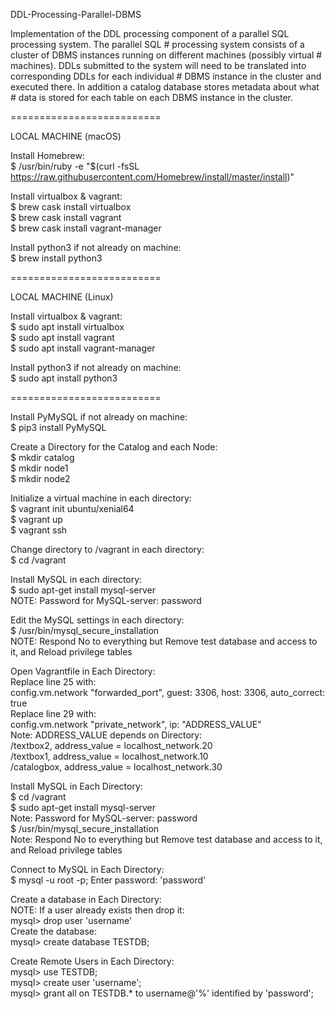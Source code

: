 DDL-Processing-Parallel-DBMS

Implementation of the DDL processing component of a parallel SQL processing system. The parallel SQL # processing system consists of a cluster of DBMS instances running on different machines (possibly virtual # machines). DDLs submitted to the system will need to be translated into corresponding DDLs for each individual # DBMS instance in the cluster and executed there. In addition a catalog database stores metadata about what # data is stored for each table on each DBMS instance in the cluster.

==========================

LOCAL MACHINE (macOS)

Install Homebrew:<br />
$ /usr/bin/ruby -e "$(curl -fsSL https://raw.githubusercontent.com/Homebrew/install/master/install)"

Install virtualbox & vagrant:<br />
$ brew cask install virtualbox<br />
$ brew cask install vagrant<br />
$ brew cask install vagrant-manager<br />

Install python3 if not already on machine: <br />
$ brew install python3

==========================

LOCAL MACHINE (Linux)

Install virtualbox & vagrant:<br />
$ sudo apt install virtualbox<br />
$ sudo apt install vagrant<br />
$ sudo apt install vagrant-manager<br />

Install python3 if not already on machine:<br />
$ sudo apt install python3<br />

==========================

Install PyMySQL if not already on machine:<br />
$ pip3 install PyMySQL<br />

Create a Directory for the Catalog and each Node:<br />
$ mkdir catalog<br />
$ mkdir node1<br />
$ mkdir node2<br />

Initialize a virtual machine in each directory:<br />
$ vagrant init ubuntu/xenial64<br />
$ vagrant up<br />
$ vagrant ssh<br />

Change directory to /vagrant in each directory:<br />
$ cd /vagrant<br />

Install MySQL in each directory:<br />
$ sudo apt-get install mysql-server<br />
NOTE: Password for MySQL-server: password<br />

Edit the MySQL settings in each directory:<br />
$ /usr/bin/mysql_secure_installation<br />
NOTE: Respond No to everything but Remove test database and access to it, and Reload privilege tables<br />

Open Vagrantfile in Each Directory:<br />
Replace line 25 with:<br />
  config.vm.network "forwarded_port", guest: 3306, host: 3306, auto_correct: true <br />
Replace line 29 with:<br />
  config.vm.network "private_network", ip: "ADDRESS_VALUE"<br />
Note: ADDRESS_VALUE depends on Directory:<br />
  /textbox2, address_value = localhost_network.20<br />
  /textbox1, address_value = localhost_network.10<br />
  /catalogbox, address_value = localhost_network.30<br />

Install MySQL in Each Directory:<br />
$ cd /vagrant<br />
$ sudo apt-get install mysql-server<br />
Note: Password for MySQL-server: password<br />
$ /usr/bin/mysql_secure_installation<br />
Note: Respond No to everything but Remove test database and access to it, and Reload privilege tables<br />

Connect to MySQL in Each Directory:<br />
$ mysql -u root -p;
Enter password: 'password'

Create a database in Each Directory: <br />
NOTE: If a user already exists then drop it:<br />
mysql> drop user 'username'<br />
Create the database:<br />
mysql> create database TESTDB;<br />

Create Remote Users in Each Directory:<br />
mysql> use TESTDB;<br />
mysql> create user 'username';<br />
mysql> grant all on TESTDB.* to username@'%' identified by 'password';<br />
